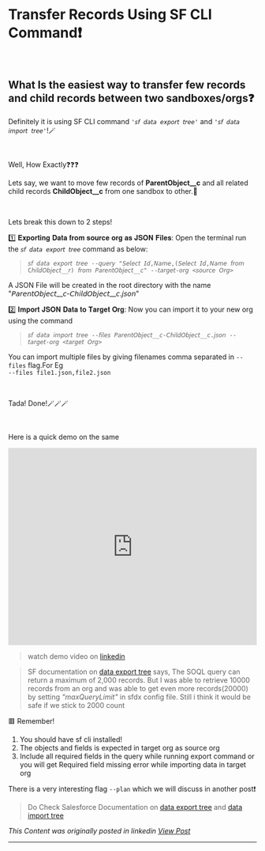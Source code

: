 # Transfer Records Using SF CLI Command❗

&nbsp;  

## What Is the easiest way to transfer few records and child records between two sandboxes/orgs❓


Definitely it is using SF CLI command ```'𝘴𝘧 𝘥𝘢𝘵𝘢 𝘦𝘹𝘱𝘰𝘳𝘵 𝘵𝘳𝘦𝘦'``` and ```'𝘴𝘧 𝘥𝘢𝘵𝘢 𝘪𝘮𝘱𝘰𝘳𝘵 𝘵𝘳𝘦𝘦'```!🪄

&nbsp; 

Well, How Exactly❓❓❓  


Lets say, we want to move few records of **ParentObject__c** and all related child records **ChildObject__c** from one sandbox to other.📲

&nbsp; 


Lets break this down to 2 steps!


1️⃣ 𝐄𝐱𝐩𝐨𝐫𝐭𝐢𝐧𝐠 𝐃𝐚𝐭𝐚 𝐟𝐫𝐨𝐦 𝐬𝐨𝐮𝐫𝐜𝐞 𝐨𝐫𝐠 𝐚𝐬 𝐉𝐒𝐎𝐍 𝐅𝐢𝐥𝐞𝐬: Open the terminal run the ```𝘴𝘧 𝘥𝘢𝘵𝘢 𝘦𝘹𝘱𝘰𝘳𝘵 𝘵𝘳𝘦𝘦``` command as below:

>```𝘴𝘧 𝘥𝘢𝘵𝘢 𝘦𝘹𝘱𝘰𝘳𝘵 𝘵𝘳𝘦𝘦 --𝘲𝘶𝘦𝘳𝘺 "𝘚𝘦𝘭𝘦𝘤𝘵 𝘐𝘥,𝘕𝘢𝘮𝘦,(𝘚𝘦𝘭𝘦𝘤𝘵 𝘐𝘥,𝘕𝘢𝘮𝘦 𝘧𝘳𝘰𝘮 C𝘩𝘪𝘭𝘥𝘖𝘣𝘫𝘦𝘤𝘵__𝘳) 𝘧𝘳𝘰𝘮 𝘗𝘢𝘳𝘦𝘯𝘵𝘖𝘣𝘫𝘦𝘤𝘵__𝘤" --𝘵𝘢𝘳𝘨𝘦𝘵-𝘰𝘳𝘨 <𝘴𝘰𝘶𝘳𝘤𝘦 𝘖𝘳𝘨>```

A JSON File will be created in the root directory with the name "𝘗𝘢𝘳𝘦𝘯𝘵𝘖𝘣𝘫𝘦𝘤𝘵__𝘤-𝘊𝘩𝘪𝘭𝘥𝘖𝘣𝘫𝘦𝘤𝘵__𝘤.𝘫𝘴𝘰𝘯"

2️⃣ 𝐈𝐦𝐩𝐨𝐫𝐭 𝐉𝐒𝐎𝐍 𝐃𝐚𝐭𝐚 𝐭𝐨 𝐓𝐚𝐫𝐠𝐞𝐭 𝐎𝐫𝐠: Now you can import it to your new org using the command 

>```𝘴𝘧 𝘥𝘢𝘵𝘢 𝘪𝘮𝘱𝘰𝘳𝘵 𝘵𝘳𝘦𝘦 --𝘧𝘪𝘭𝘦𝘴 𝘗𝘢𝘳𝘦𝘯𝘵𝘖𝘣𝘫𝘦𝘤𝘵__𝘤-𝘊𝘩𝘪𝘭𝘥𝘖𝘣𝘫𝘦𝘤𝘵__𝘤.𝘫𝘴𝘰𝘯 --𝘵𝘢𝘳𝘨𝘦𝘵-𝘰𝘳𝘨 <𝘵𝘢𝘳𝘨𝘦𝘵 𝘖𝘳𝘨>```

You can import multiple files by giving filenames comma separated in ```--files``` flag.For Eg  
```--files file1.json,file2.json``` 

&nbsp; 


Tada! Done!🪄🪄🪄

&nbsp; 

Here is a quick demo on the same

<iframe src="https://www.linkedin.com/embed/feed/update/urn:li:ugcPost:7260626861016178688?compact=1" height="399" width="100%" frameborder="0" allowfullscreen="" title="Embedded post"></iframe>

>watch demo video on [linkedin](https://www.linkedin.com/posts/vivekvismayam_what-is-the-easiest-way-to-transfer-few-records-activity-7260626983942774785-MxmU?utm_source=social_share_send&utm_medium=member_desktop_web&rcm=ACoAAA_bVqsB5ZA6FQt9Rk3q8WfamtkMsTNLxRo)

>SF documentation on [data export tree](https://developer.salesforce.com/docs/atlas.en-us.sfdx_cli_reference.meta/sfdx_cli_reference/cli_reference_data_commands_unified.htm#cli_reference_data_export_tree_unified) says, The SOQL query can return a maximum of 2,000 records. But I was able to retrieve 10000 records from an org and was able to get even more records(20000) by setting *"maxQueryLimit"* in sfdx config file. Still i think it would be safe if we stick to 2000 count

🟥 Remember! 
1. You should have sf cli installed!
2. The objects and fields is expected in target org as source org 
3. Include all required fields in the query while running export command or you will get Required field missing error while importing data in target org

There is a very interesting flag ```--plan``` which we will discuss in another post❗


>Do Check Salesforce Documentation on [data export tree](https://developer.salesforce.com/docs/atlas.en-us.sfdx_cli_reference.meta/sfdx_cli_reference/cli_reference_data_commands_unified.htm#cli_reference_data_export_tree_unified) and [data import tree](https://developer.salesforce.com/docs/atlas.en-us.sfdx_cli_reference.meta/sfdx_cli_reference/cli_reference_data_commands_unified.htm#cli_reference_data_import_tree_unified)

*This Content was originally posted in linkedin [View Post](https://www.linkedin.com/posts/vivekvismayam_what-is-the-easiest-way-to-transfer-few-records-activity-7260626983942774785-MxmU?utm_source=social_share_send&utm_medium=member_desktop_web&rcm=ACoAAA_bVqsB5ZA6FQt9Rk3q8WfamtkMsTNLxRo)*

***
